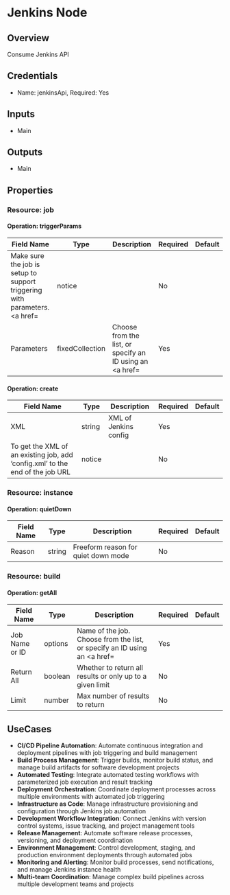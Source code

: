 # Jenkins Node

## Overview

Consume Jenkins API

## Credentials

- Name: jenkinsApi, Required: Yes

## Inputs

- Main

## Outputs

- Main

## Properties

### Resource: job

#### Operation: triggerParams

| Field Name | Type | Description | Required | Default |
|---|---|---|---|---|
| Make sure the job is setup to support triggering with parameters. <a href= | notice |  | No |  |
| Parameters | fixedCollection | Choose from the list, or specify an ID using an <a href= | Yes |  |

#### Operation: create

| Field Name | Type | Description | Required | Default |
|---|---|---|---|---|
| XML | string | XML of Jenkins config | Yes |  |
| To get the XML of an existing job, add ‘config.xml’ to the end of the job URL | notice |  | No |  |

### Resource: instance

#### Operation: quietDown

| Field Name | Type | Description | Required | Default |
|---|---|---|---|---|
| Reason | string | Freeform reason for quiet down mode | No |  |

### Resource: build

#### Operation: getAll

| Field Name | Type | Description | Required | Default |
|---|---|---|---|---|
| Job Name or ID | options | Name of the job. Choose from the list, or specify an ID using an <a href= | Yes |  |
| Return All | boolean | Whether to return all results or only up to a given limit | No |  |
| Limit | number | Max number of results to return | No |  |

## UseCases

- **CI/CD Pipeline Automation**: Automate continuous integration and deployment pipelines with job triggering and build management
- **Build Process Management**: Trigger builds, monitor build status, and manage build artifacts for software development projects
- **Automated Testing**: Integrate automated testing workflows with parameterized job execution and result tracking
- **Deployment Orchestration**: Coordinate deployment processes across multiple environments with automated job triggering
- **Infrastructure as Code**: Manage infrastructure provisioning and configuration through Jenkins job automation
- **Development Workflow Integration**: Connect Jenkins with version control systems, issue tracking, and project management tools
- **Release Management**: Automate software release processes, versioning, and deployment coordination
- **Environment Management**: Control development, staging, and production environment deployments through automated jobs
- **Monitoring and Alerting**: Monitor build processes, send notifications, and manage Jenkins instance health
- **Multi-team Coordination**: Manage complex build pipelines across multiple development teams and projects


